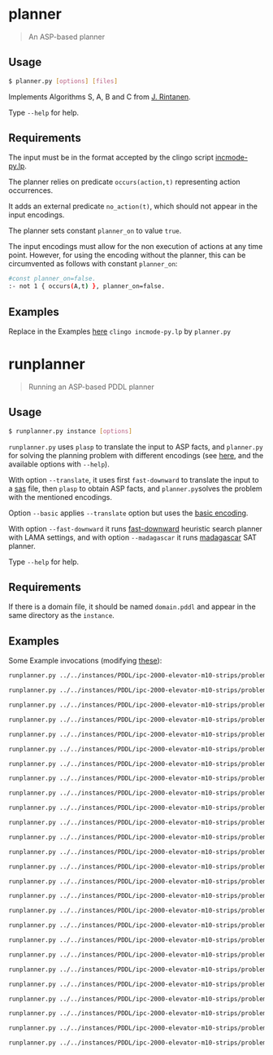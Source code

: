 # planner
> An ASP-based planner

## Usage
```bash
$ planner.py [options] [files]
```
Implements Algorithms S, A, B and C from [J. Rintanen](https://users.ics.aalto.fi/rintanen/jussi/satplan.html). 

Type ``--help`` for help.

## Requirements
The input must be in the format accepted by the clingo script [incmode-py.lp](https://github.com/potassco/clingo/blob/master/examples/clingo/iclingo/incmode-py.lp).

The planner relies on predicate `occurs(action,t)` representing action occurrences.

It adds an external predicate `no_action(t)`, which should not appear in the input encodings.

The planner sets constant `planner_on` to value `true`.

The input encodings must allow for the non execution of actions at any time point.
However, for using the encoding without the planner, 
this can be circumvented as follows with constant `planner_on`:
```bash
#const planner_on=false.
:- not 1 { occurs(A,t) }, planner_on=false.
```

## Examples
Replace in the Examples [here](https://github.com/potassco/plasp/blob/master/encodings/strips/README.md) `clingo incmode-py.lp` by `planner.py`




# runplanner
> Running an ASP-based PDDL planner

## Usage
```bash
$ runplanner.py instance [options]
```

`runplanner.py` uses `plasp` to translate the input to ASP facts, 
and `planner.py` for solving the planning problem with different encodings (see [here](https://github.com/potassco/plasp/blob/master/encodings/strips/README.md), and the available options with `--help`).

With option `--translate`, it uses first `fast-downward` to translate the input to a [sas](http://www.fast-downward.org/TranslatorOutputFormat) file, 
then `plasp` to obtain ASP facts, and `planner.py`solves the problem with the mentioned encodings.

Option `--basic` applies `--translate` option but uses the [basic encoding](https://github.com/javier-romero/plasp/blob/master/encodings/planner/basic.lp).

With option `--fast-downward` it runs [fast-downward](http://www.fast-downward.org/) heuristic search planner with LAMA settings, 
and with option `--madagascar` it runs [madagascar](https://users.ics.aalto.fi/rintanen/jussi/satplan.html) SAT planner.

Type ``--help`` for help.

## Requirements
If there is a domain file, it should be named `domain.pddl` and appear in the same directory as the `instance`.

## Examples
Some Example invocations (modifying [these](https://github.com/potassco/plasp/blob/master/encodings/strips/README.md)):
```bash
runplanner.py ../../instances/PDDL/ipc-2000-elevator-m10-strips/problem-04-00.pddl 

runplanner.py ../../instances/PDDL/ipc-2000-elevator-m10-strips/problem-04-00.pddl --closure=0

runplanner.py ../../instances/PDDL/ipc-2000-elevator-m10-strips/problem-04-00.pddl --closure=1

runplanner.py ../../instances/PDDL/ipc-2000-elevator-m10-strips/problem-04-00.pddl --closure=2

runplanner.py ../../instances/PDDL/ipc-2000-elevator-m10-strips/problem-04-00.pddl --parallel=1

runplanner.py ../../instances/PDDL/ipc-2000-elevator-m10-strips/problem-04-00.pddl --parallel=2

runplanner.py ../../instances/PDDL/ipc-2000-elevator-m10-strips/problem-04-00.pddl --parallel=1 --redundancy

runplanner.py ../../instances/PDDL/ipc-2000-elevator-m10-strips/problem-04-00.pddl --parallel=2 --redundancy

runplanner.py ../../instances/PDDL/ipc-2000-elevator-m10-strips/problem-04-00.pddl --postprocess

runplanner.py ../../instances/PDDL/ipc-2000-elevator-m10-strips/problem-04-00.pddl --parallel=1 --postprocess

runplanner.py ../../instances/PDDL/ipc-2000-elevator-m10-strips/problem-04-00.pddl --parallel=2 --postprocess

runplanner.py ../../instances/PDDL/ipc-2000-elevator-m10-strips/problem-04-00.pddl --translate

runplanner.py ../../instances/PDDL/ipc-2000-elevator-m10-strips/problem-04-00.pddl --closure=0 --translate

runplanner.py ../../instances/PDDL/ipc-2000-elevator-m10-strips/problem-04-00.pddl --closure=1 --translate

runplanner.py ../../instances/PDDL/ipc-2000-elevator-m10-strips/problem-04-00.pddl --closure=2 --translate

runplanner.py ../../instances/PDDL/ipc-2000-elevator-m10-strips/problem-04-00.pddl --parallel=1 --translate

runplanner.py ../../instances/PDDL/ipc-2000-elevator-m10-strips/problem-04-00.pddl --parallel=2 --translate

runplanner.py ../../instances/PDDL/ipc-2000-elevator-m10-strips/problem-04-00.pddl --parallel=1 --redundancy --translate

runplanner.py ../../instances/PDDL/ipc-2000-elevator-m10-strips/problem-04-00.pddl --parallel=2 --redundancy --translate

runplanner.py ../../instances/PDDL/ipc-2000-elevator-m10-strips/problem-04-00.pddl  --translate --postprocess

runplanner.py ../../instances/PDDL/ipc-2000-elevator-m10-strips/problem-04-00.pddl --parallel=1 --translate --postprocess

runplanner.py ../../instances/PDDL/ipc-2000-elevator-m10-strips/problem-04-00.pddl --parallel=2 --translate --postprocess

runplanner.py ../../instances/PDDL/ipc-2000-elevator-m10-strips/problem-04-00.pddl --basic

runplanner.py ../../instances/PDDL/ipc-2000-elevator-m10-strips/problem-04-00.pddl --basic --postprocess

runplanner.py ../../instances/PDDL/ipc-2000-elevator-m10-strips/problem-04-00.pddl --fast-downward

runplanner.py ../../instances/PDDL/ipc-2000-elevator-m10-strips/problem-04-00.pddl --madagascar
```

